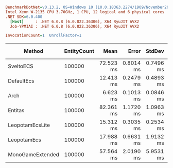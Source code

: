 ``` ini

BenchmarkDotNet=v0.13.2, OS=Windows 10 (10.0.18363.2274/1909/November2019Update/19H2)
Intel Xeon W-2135 CPU 3.70GHz, 1 CPU, 12 logical and 6 physical cores
.NET SDK=6.0.400
  [Host]     : .NET 6.0.8 (6.0.822.36306), X64 RyuJIT AVX2
  Job-YPMIAI : .NET 6.0.8 (6.0.822.36306), X64 RyuJIT AVX2

InvocationCount=1  UnrollFactor=1  

```
|           Method | EntityCount |      Mean |     Error |    StdDev |    Median | Ratio | RatioSD | CacheMisses/Op |      Gen0 |      Gen1 |      Gen2 |   Allocated | Alloc Ratio |
|----------------- |------------ |----------:|----------:|----------:|----------:|------:|--------:|---------------:|----------:|----------:|----------:|------------:|------------:|
|        SveltoECS |      100000 | 72.523 ms | 0.8014 ms | 0.7496 ms | 72.496 ms |  5.63 |    0.24 |        873,540 |         - |         - |         - |     2.66 KB |       0.000 |
|       DefaultEcs |      100000 | 12.413 ms | 0.2479 ms | 0.4893 ms | 12.337 ms |  1.00 |    0.00 |        309,959 | 2000.0000 | 2000.0000 | 2000.0000 | 19523.16 KB |       1.000 |
|             Arch |      100000 |  6.623 ms | 0.1013 ms | 0.0846 ms |  6.595 ms |  0.51 |    0.02 |        100,762 | 1000.0000 | 1000.0000 | 1000.0000 | 10405.93 KB |       0.533 |
|          Entitas |      100000 | 82.361 ms | 1.1720 ms | 1.0963 ms | 82.732 ms |  6.39 |    0.30 |      3,415,313 | 9000.0000 | 4000.0000 | 1000.0000 | 59021.78 KB |       3.023 |
|  LeopotamEcsLite |      100000 | 15.312 ms | 0.3035 ms | 0.2534 ms | 15.204 ms |  1.18 |    0.04 |        120,422 | 2000.0000 | 2000.0000 | 2000.0000 | 12268.13 KB |       0.628 |
|      LeopotamEcs |      100000 | 17.988 ms | 0.6631 ms | 1.9132 ms | 18.420 ms |  1.41 |    0.21 |        341,320 | 2000.0000 | 2000.0000 | 2000.0000 | 15735.11 KB |       0.806 |
| MonoGameExtended |      100000 | 57.564 ms | 2.0190 ms | 5.9531 ms | 60.089 ms |  4.65 |    0.51 |      1,260,667 | 4000.0000 | 3000.0000 | 3000.0000 | 30152.91 KB |       1.544 |
